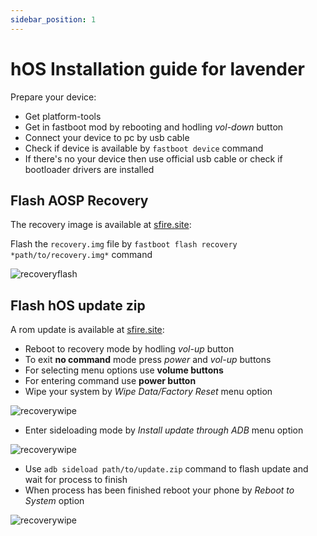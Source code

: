 ```yaml
---
sidebar_position: 1
---
```


# hOS Installation guide for lavender

Prepare your device:

- Get platform-tools
- Get in fastboot mod by rebooting and hodling *vol-down* button
- Connect your device to pc by usb cable
- Check if device is available by `fastboot device` command
- If there's no your device then use official usb cable or check if bootloader drivers are installed

## Flash AOSP Recovery

The recovery image is available at [sfire.site](https://sfire.site):

Flash the `recovery.img` file by `fastboot flash recovery *path/to/recovery.img*` command

![recoveryflash](/img/term-fb-flash.png)

## Flash hOS update zip

A rom update is available at [sfire.site](https://sfire.site):

- Reboot to recovery mode by hodling *vol-up* button
- To exit **no command** mode press *power* and *vol-up* buttons
- For selecting menu options use **volume buttons**
- For entering command use **power button**
- Wipe your system by *Wipe Data/Factory Reset* menu option

![recoverywipe](/img/rec-wipe.png)

- Enter sideloading mode by *Install update through ADB* menu option

![recoverywipe](/img/rec-install.png)

- Use `adb sideload path/to/update.zip` command to flash update and wait for process to finish
- When process has been finished reboot your phone by *Reboot to System* option

![recoverywipe](/img/rec-reboot.png)